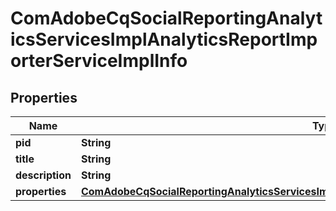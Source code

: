 

# ComAdobeCqSocialReportingAnalyticsServicesImplAnalyticsReportImporterServiceImplInfo

## Properties

Name | Type | Description | Notes
------------ | ------------- | ------------- | -------------
**pid** | **String** |  |  [optional]
**title** | **String** |  |  [optional]
**description** | **String** |  |  [optional]
**properties** | [**ComAdobeCqSocialReportingAnalyticsServicesImplAnalyticsReportImporterServiceImplProperties**](ComAdobeCqSocialReportingAnalyticsServicesImplAnalyticsReportImporterServiceImplProperties.md) |  |  [optional]



